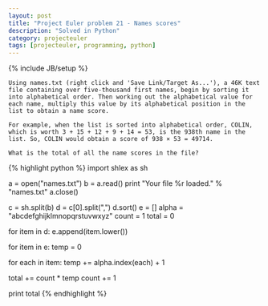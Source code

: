 ```yaml
---
layout: post
title: "Project Euler problem 21 - Names scores"
description: "Solved in Python"
category: projecteuler
tags: [projecteuler, programming, python]
---
```

{% include JB/setup %}

    Using names.txt (right click and 'Save Link/Target As...'), a 46K text file containing over five-thousand first names, begin by sorting it into alphabetical order. Then working out the alphabetical value for each name, multiply this value by its alphabetical position in the list to obtain a name score.

    For example, when the list is sorted into alphabetical order, COLIN, which is worth 3 + 15 + 12 + 9 + 14 = 53, is the 938th name in the list. So, COLIN would obtain a score of 938 × 53 = 49714.

    What is the total of all the name scores in the file?

{% highlight python %}
import shlex as sh

a = open("names.txt")
b = a.read()
print "Your file %r loaded." % "names.txt"
a.close()

c = sh.split(b)
d = c[0].split(",")
d.sort()
e = []
alpha = "abcdefghijklmnopqrstuvwxyz"
count = 1
total = 0

for item in d:
  e.append(item.lower())

for item in e:
  temp = 0

  for each in item:
    temp += alpha.index(each) + 1

  total += count * temp
  count += 1

print total
{% endhighlight %}
